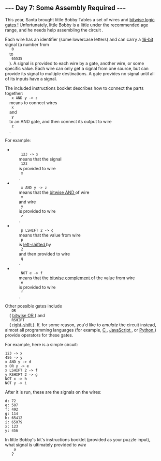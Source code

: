 <article class="day-desc">
 <h2>
  --- Day 7: Some Assembly Required ---
 </h2>
 <p>
  This year, Santa brought little Bobby Tables a set of wires and
  <a href="https://en.wikipedia.org/wiki/Bitwise_operation">
   bitwise logic gates
  </a>
  !  Unfortunately, little Bobby is a little under the recommended age range, and he needs help
  <span title="You had one of these as a kid, right?">
   assembling the circuit
  </span>
  .
 </p>
 <p>
  Each wire has an identifier (some lowercase letters) and can carry a
  <a href="https://en.wikipedia.org/wiki/16-bit">
   16-bit
  </a>
  signal (a number from
  <code>
   0
  </code>
  to
  <code>
   65535
  </code>
  ).  A signal is provided to each wire by a gate, another wire, or some specific value. Each wire can only get a signal from one source, but can provide its signal to multiple destinations.  A gate provides no signal until all of its inputs have a signal.
 </p>
 <p>
  The included instructions booklet describes how to connect the parts together:
  <code>
   x AND y -&gt; z
  </code>
  means to connect wires
  <code>
   x
  </code>
  and
  <code>
   y
  </code>
  to an AND gate, and then connect its output to wire
  <code>
   z
  </code>
  .
 </p>
 <p>
  For example:
 </p>
 <ul>
  <li>
   <code>
    123 -&gt; x
   </code>
   means that the signal
   <code>
    123
   </code>
   is provided to wire
   <code>
    x
   </code>
   .
  </li>
  <li>
   <code>
    x AND y -&gt; z
   </code>
   means that the
   <a href="https://en.wikipedia.org/wiki/Bitwise_operation#AND">
    bitwise AND
   </a>
   of wire
   <code>
    x
   </code>
   and wire
   <code>
    y
   </code>
   is provided to wire
   <code>
    z
   </code>
   .
  </li>
  <li>
   <code>
    p LSHIFT 2 -&gt; q
   </code>
   means that the value from wire
   <code>
    p
   </code>
   is
   <a href="https://en.wikipedia.org/wiki/Logical_shift">
    left-shifted
   </a>
   by
   <code>
    2
   </code>
   and then provided to wire
   <code>
    q
   </code>
   .
  </li>
  <li>
   <code>
    NOT e -&gt; f
   </code>
   means that the
   <a href="https://en.wikipedia.org/wiki/Bitwise_operation#NOT">
    bitwise complement
   </a>
   of the value from wire
   <code>
    e
   </code>
   is provided to wire
   <code>
    f
   </code>
   .
  </li>
 </ul>
 <p>
  Other possible gates include
  <code>
   OR
  </code>
  (
  <a href="https://en.wikipedia.org/wiki/Bitwise_operation#OR">
   bitwise OR
  </a>
  ) and
  <code>
   RSHIFT
  </code>
  (
  <a href="https://en.wikipedia.org/wiki/Logical_shift">
   right-shift
  </a>
  ).  If, for some reason, you'd like to
  <em>
   emulate
  </em>
  the circuit instead, almost all programming languages (for example,
  <a href="https://en.wikipedia.org/wiki/Bitwise_operations_in_C">
   C
  </a>
  ,
  <a href="https://developer.mozilla.org/en-US/docs/Web/JavaScript/Reference/Operators/Bitwise_Operators">
   JavaScript
  </a>
  , or
  <a href="https://wiki.python.org/moin/BitwiseOperators">
   Python
  </a>
  ) provide operators for these gates.
 </p>
 <p>
  For example, here is a simple circuit:
 </p>
 <pre><code>123 -&gt; x
456 -&gt; y
x AND y -&gt; d
x OR y -&gt; e
x LSHIFT 2 -&gt; f
y RSHIFT 2 -&gt; g
NOT x -&gt; h
NOT y -&gt; i
</code></pre>
 <p>
  After it is run, these are the signals on the wires:
 </p>
 <pre><code>d: 72
e: 507
f: 492
g: 114
h: 65412
i: 65079
x: 123
y: 456
</code></pre>
 <p>
  In little Bobby's kit's instructions booklet (provided as your puzzle input), what signal is ultimately provided to
  <em>
   wire
   <code>
    a
   </code>
  </em>
  ?
 </p>
</article>
